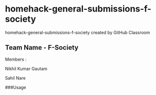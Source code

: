 # homehack-general-submissions-f-society
homehack-general-submissions-f-society created by GitHub Classroom

## Team Name - F-Society
Members : 

Nikhil Kumar Gautam

Sahil Nare


###Usage

  
